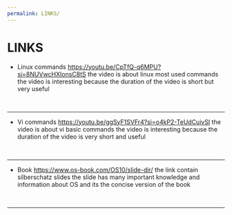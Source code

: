 ```yaml
---
permalink: LINKS/
---
```


# LINKS

* Linux commands https://youtu.be/CpTfQ-q6MPU?si=8NUVwcHXIonsC8tS
the video is about linux most used commands
the video is interesting because the duration of the video is short but very useful
<br>
<hr>

* Vi commands https://youtu.be/ggSyF1SVFr4?si=o4kP2-TeUdCuivSI
the video is about vi basic commands
the video is interesting because the duration of the video is very short and useful
<br>
<hr>

* Book https://www.os-book.com/OS10/slide-dir/
the link contain silberschatz slides
the slide has many important knowledge and information about OS and its the concise version of the book
<br>
<hr>
